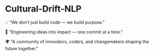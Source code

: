 # Cultural-Drift-NLP
💡 "We don't just build code — we build purpose."

🔧 "Engineering ideas into impact — one commit at a time."

🌍 "A community of innovators, coders, and changemakers shaping the future together."
